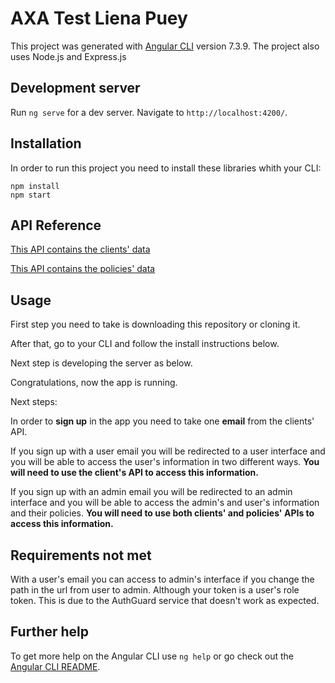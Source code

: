 # AXA Test Liena Puey

This project was generated with [Angular CLI](https://github.com/angular/angular-cli) version 7.3.9.
The project also uses Node.js and Express.js

## Development server

Run `ng serve` for a dev server. Navigate to `http://localhost:4200/`.

## Installation

In order to run this project you need to install these libraries whith your CLI:
```
npm install
npm start
```

## API Reference

[This API contains the clients' data](http://www.mocky.io/v2/5808862710000087232b75ac)

[This API contains the policies' data](http://www.mocky.io/v2/580891a4100000e8242b75c5)

## Usage

First step you need to take is downloading this repository or cloning it. 

After that, go to your CLI and follow the install instructions below.

Next step is developing the server as below.

Congratulations, now the app is running.


Next steps:

In order to **sign up** in the app you need to take one **email** from the clients' API. 

If you sign up with a user email you will be redirected to a user interface and you will be able to access the user's information in two different ways. **You will need to use the client's API to access this information.**

If you sign up with an admin email you will be redirected to an admin interface and you will be able to access the admin's and user's information and their policies. **You will need to use both clients' and policies' APIs to access this information.**


## Requirements not met

With a user's email you can access to admin's interface if you change the path in the url from user to admin. Although your token is a user's role token. This is due to the AuthGuard service that doesn't work as expected.

## Further help

To get more help on the Angular CLI use `ng help` or go check out the [Angular CLI README](https://github.com/angular/angular-cli/blob/master/README.md).
